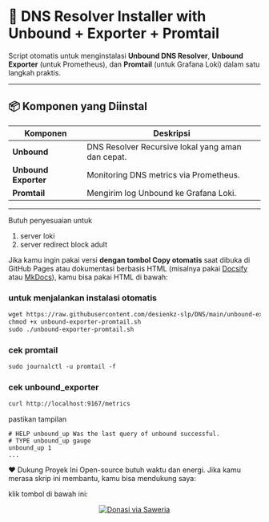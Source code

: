 # 🧠 DNS Resolver Installer with Unbound + Exporter + Promtail

Script otomatis untuk menginstalasi **Unbound DNS Resolver**, **Unbound Exporter** (untuk Prometheus), dan **Promtail** (untuk Grafana Loki) dalam satu langkah praktis.

---

## 📦 Komponen yang Diinstal

| Komponen         | Deskripsi                                                                 |
|------------------|---------------------------------------------------------------------------|
| **Unbound**       | DNS Resolver Recursive lokal yang aman dan cepat.                        |
| **Unbound Exporter** | Monitoring DNS metrics via Prometheus.                                |
| **Promtail**       | Mengirim log Unbound ke Grafana Loki.                                   |

---
Butuh penyesuaian untuk
1. server loki
2. server redirect block adult

Jika kamu ingin pakai versi **dengan tombol Copy otomatis** saat dibuka di GitHub Pages atau dokumentasi berbasis HTML (misalnya pakai [Docsify](https://docsify.js.org) atau [MkDocs](https://www.mkdocs.org/)), kamu bisa pakai HTML di bawah:


<h3>untuk menjalankan instalasi otomatis</h3>

```html
wget https://raw.githubusercontent.com/desienkz-slp/DNS/main/unbound-exporter-promtail.sh
chmod +x unbound-exporter-promtail.sh
sudo ./unbound-exporter-promtail.sh
```
<h3>cek promtail</h3>

```html
sudo journalctl -u promtail -f
```

<h3>cek unbound_exporter</h3>

```html
curl http://localhost:9167/metrics
```
pastikan tampilan

```
# HELP unbound_up Was the last query of unbound successful.
# TYPE unbound_up gauge
unbound_up 1
...
```
❤️ Dukung Proyek Ini
Open-source butuh waktu dan energi. Jika kamu merasa skrip ini membantu, kamu bisa mendukung saya:

klik tombol di bawah ini:

<p align="center"> <a href="https://saweria.co/desienkz" target="_blank"> <img src="https://img.shields.io/badge/Donasi%20via-Saweria-orange?style=for-the-badge&logo=buymeacoffee" alt="Donasi via Saweria"> </a> </p>

